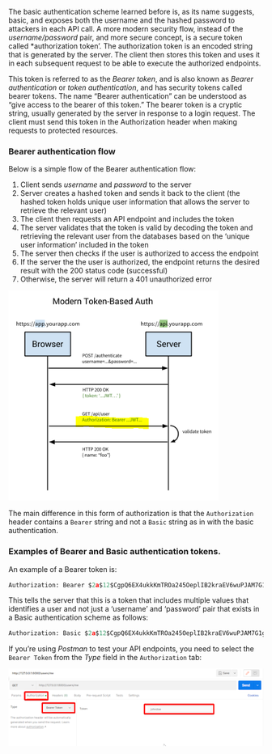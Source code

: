 The basic authentication scheme learned before is, as its name suggests, basic, and exposes both the username and the hashed password to attackers in each API call. A more modern security flow, instead of the *username/password* pair, and more secure concept, is a secure token called *authorization token’. The authorization token is an encoded string that is generated by the server. The client then stores this token and uses it in each subsequent request to be able to execute the authorized endpoints.

This token is referred to as the *Bearer token*, and is also known as *Bearer authentication* or *token authentication*, and has security tokens called bearer tokens. The name “Bearer authentication” can be understood as “give access to the bearer of this token.” The bearer token is a cryptic string, usually generated by the server in response to a login request. The client must send this token in the Authorization header when making requests to protected resources.

### Bearer authentication flow
Below is a simple flow of the Bearer authentication flow:
1. Client sends *username* and *password* to the server
1. Server creates a hashed token and sends it back to the client (the hashed token holds unique user information that allows the server to retrieve the relevant user)
1. The client then requests an API endpoint and includes the token
1. The server validates that the token is valid by decoding the token and retrieving the relevant user from the databases based on the ‘unique user information’ included in the token
1. The server then checks if the user is authorized to access the endpoint
1. If the server the the user is authorized, the endpoint returns the desired result with the 200 status code (successful)
1. Otherwise, the server will return a 401 unauthorized error

![alt text](./auth1.png)

The main difference in this form of authorization is that the `Authorization` header contains a `Bearer` string and not a `Basic` string as in with the basic authentication.

### Examples of Bearer and Basic authentication tokens.
An example of a Bearer token is:
```Python
Authorization: Bearer $2a$12$CgpQ6EX4ukkKmTROa245OeplIB2kraEV6wuPJAM7G1gqX.Im.KBQC`
```

This tells the server that this is a token that includes multiple values that identifies a user and not just a ‘username’ and ‘password’ pair that exists in a Basic authentication scheme as follows:
```Python
Authorization: Basic $2a$12$CgpQ6EX4ukkKmTROa245OeplIB2kraEV6wuPJAM7G1gqX.Im.KBQC
```

If you’re using *Postman* to test your API endpoints, you need to select the `Bearer Token` from the *Type* field in the `Authorization` tab:

![alt text](./postman2.png)